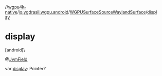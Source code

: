 //[wgpu4k-native](../../../index.md)/[io.ygdrasil.wgpu.android](../index.md)/[WGPUSurfaceSourceWaylandSurface](index.md)/[display](display.md)

# display

[android]\

@[JvmField](https://kotlinlang.org/api/core/kotlin-stdlib/kotlin.jvm/-jvm-field/index.html)

var [display](display.md): Pointer?